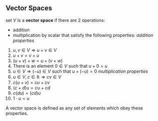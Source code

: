 ## Vector Spaces

set $V$ is a **vector space** if there are 2 operations:

- addition
- multiplication by scalar
  that satisfy the following properties:
  _addition properties_

1. $u,v\in V\Rightarrow u+v\in V$
2. $u+v=v+u$
3. $(u+v)+w=u+(v+w)$
4. There is an element $0\in V$ such that $u+0=u$
5. $u\in V\Rightarrow (-u)\in V$ such that $u+(-u)=0$
   _multiplication properties_
6. $u\in V,c\in\mathbb{R}\Rightarrow{cv}\in{V}$
7. $c(u+v)=cu+cv$
8. $(c+d)u=cu+cd$
9. $c(du)=(cd)u$
10. $1\cdot u=u$

A vector space is defined as any set of elements which obey these properties.
